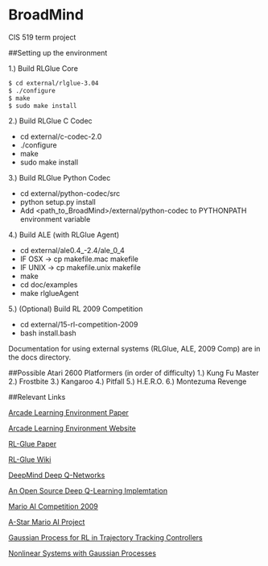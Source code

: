 BroadMind
=========

CIS 519 term project

##Setting up the environment

1.) Build RLGlue Core
```bash
$ cd external/rlglue-3.04
$ ./configure
$ make
$ sudo make install
```

2.) Build RLGlue C Codec
 -  cd external/c-codec-2.0
 -  ./configure
 -  make
 -  sudo make install

3.) Build RLGlue Python Codec
 -  cd external/python-codec/src
 -  python setup.py install
 -  Add <path_to_BroadMind>/external/python-codec to PYTHONPATH environment variable

4.) Build ALE (with RLGlue Agent)
 -  cd external/ale0.4_-2.4/ale_0_4
 -  IF OSX -> cp makefile.mac makefile
 -  IF UNIX -> cp makefile.unix makefile
 -  make
 -  cd doc/examples
 -  make rlglueAgent

5.) (Optional) Build RL 2009 Competition
 -  cd external/15-rl-competition-2009
 -  bash install.bash

Documentation for using external systems (RLGlue, ALE, 2009 Comp) are in the docs directory. 

##Possible Atari 2600 Platformers (in order of difficulty)
1.) Kung Fu Master
2.) Frostbite
3.) Kangaroo
4.) Pitfall
5.) H.E.R.O.
6.) Montezuma Revenge

##Relevant Links

[Arcade Learning Environment Paper](http://arxiv.org/pdf/1207.4708v2.pdf)

[Arcade Learning Environment Website](http://www.arcadelearningenvironment.org)

[RL-Glue Paper](http://www.jmlr.org/papers/volume10/tanner09a/tanner09a.pdf)

[RL-Glue Wiki](http://glue.rl-community.org/wiki/Main_Page)

[DeepMind Deep Q-Networks](http://www.cs.toronto.edu/~vmnih/docs/dqn.pdf)

[An Open Source Deep Q-Learning Implemtation](https://github.com/spragunr/deep_q_rl)

[Mario AI Competition 2009](http://julian.togelius.com/Togelius2010The.pdf)

[A-Star Mario AI Project](https://github.com/jumoel/mario-astar-robinbaumgarten)

[Gaussian Process for RL in Trajectory Tracking Controllers](http://mlg.eng.cam.ac.uk/pub/pdf/HalRasMac11.pdf)

[Nonlinear Systems with Gaussian Processes](http://mlg.eng.cam.ac.uk/pub/pdf/HalRasMac12.pdf)